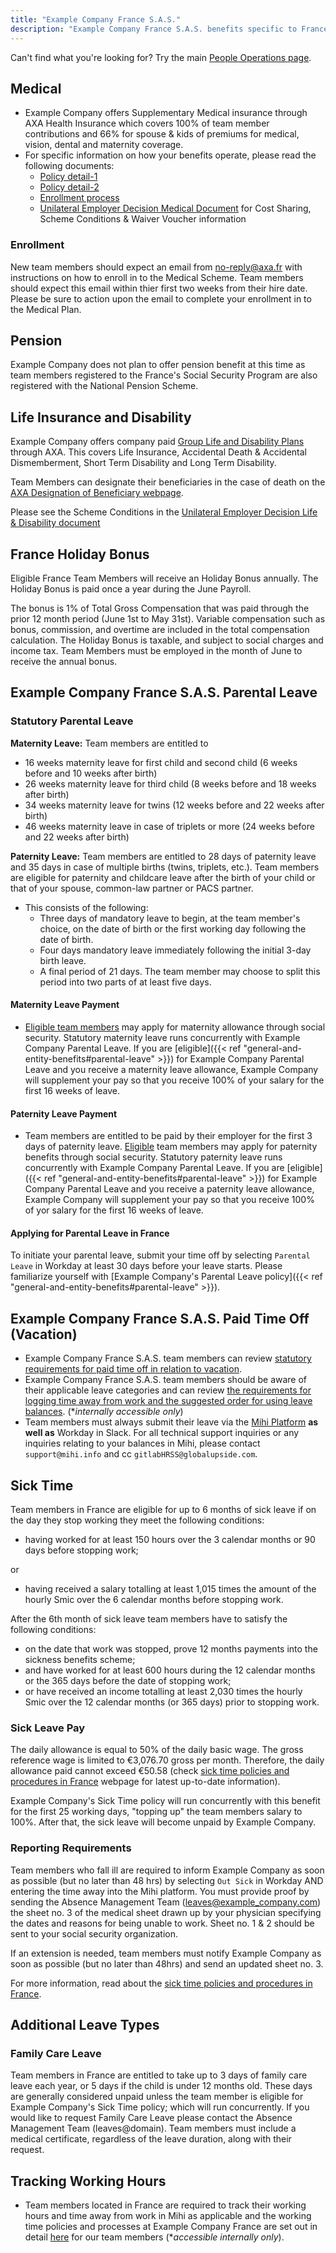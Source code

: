```yaml
---
title: "Example Company France S.A.S."
description: "Example Company France S.A.S. benefits specific to France-based team members."
---
```


Can't find what you're looking for? Try the main [People Operations page](/handbook/people-group/).

## Medical

- Example Company offers Supplementary Medical insurance through AXA Health Insurance which covers 100% of team member contributions and 66% for spouse & kids of premiums for medical, vision, dental and maternity coverage.
- For specific information on how your benefits operate, please read the following documents:
  - [Policy detail-1](https://drive.google.com/file/d/1xfkzQXwiITrhJ0HJk9K-eTtSjLEONiNB/view?usp=sharing)
  - [Policy detail-2](https://drive.google.com/file/d/1lKcSkHJKpOaJwVFUgCQDWgOHyFRkSib8/view?usp=sharing)
  - [Enrollment process](https://drive.google.com/file/d/11JmUP7lVhzyqO0QJGfEr4YpYLH7vbMb6/view?usp=sharing)
  - [Unilateral Employer Decision Medical Document](https://drive.google.com/file/d/1qPpQqg9WZsDaF8lxhXIc4tPEt5GbJc8R/view?usp=sharing) for Cost Sharing, Scheme Conditions & Waiver Voucher information

### Enrollment

New team members should expect an email from no-reply@axa.fr with instructions on how to enroll in to the Medical Scheme. Team members should expect this email within thier first two weeks from their hire date. Please be sure to action upon the email to complete your enrollment in to the Medical Plan.

## Pension

Example Company does not plan to offer pension benefit at this time as team members registered to the France's Social Security Program are also registered with the National Pension Scheme.

## Life Insurance and Disability

Example Company offers company paid [Group Life and Disability Plans](https://drive.google.com/file/d/1IiPEBog1hEK2FSuG-w8OIf6_pfo_vFAR/view?usp=sharing) through AXA. This covers Life Insurance, Accidental Death & Accidental Dismemberment, Short Term Disability and Long Term Disability.

Team Members can designate their beneficiaries in the case of death on the [AXA Designation of Beneficiary webpage](https://quijeprotege.fr/).

Please see the Scheme Conditions in the [Unilateral Employer Decision Life & Disability document](https://drive.google.com/file/d/1hL6c5ejtlI8te9uwKbRXBR_wCyc3GoAC/view?usp=sharing)

## France Holiday Bonus

Eligible France Team Members will receive an Holiday Bonus annually. The Holiday Bonus is paid once a year during the June Payroll.

The bonus is 1% of Total Gross Compensation that was paid through the prior 12 month period (June 1st to May 31st). Variable compensation such as bonus, commission, and overtime are included in the total compensation calculation.
The Holiday Bonus is taxable, and subject to social charges and income tax. Team Members must be employed in the month of June to receive the annual bonus.

## Example Company France S.A.S. Parental Leave

### Statutory Parental Leave

**Maternity Leave:** Team members are entitled to

- 16 weeks maternity leave for first child and second child (6 weeks before and 10 weeks after birth)
- 26 weeks maternity leave for third child (8 weeks before and 18 weeks after birth)
- 34 weeks maternity leave for twins (12 weeks before and 22 weeks after birth)
- 46 weeks maternity leave in case of triplets or more (24 weeks before and 22 weeks after birth)

**Paternity Leave:** Team members are entitled to 28 days of paternity leave and 35 days in case of multiple births (twins, triplets, etc.). Team members are eligible for paternity and childcare leave after the birth of your child or that of your spouse, common-law partner or PACS partner.

- This consists of the following:
  - Three days of mandatory leave to begin, at the team member's choice, on the date of birth or the first working day following the date of birth.
  - Four days mandatory leave immediately following the initial 3-day birth leave.
  - A final period of 21 days. The team member may choose to split this period into two parts of at least five days.

#### Maternity Leave Payment

- [Eligible team members](https://www.ameli.fr/assure/remboursements/indemnites-journalieres/conge-maternite-salariee) may apply for maternity allowance through social security. Statutory maternity leave runs concurrently with Example Company Parental Leave. If you are [eligible]({{< ref "general-and-entity-benefits#parental-leave" >}}) for Example Company Parental Leave and you receive a maternity leave allowance, Example Company will supplement your pay so that you receive 100% of your salary for the first 16 weeks of leave.

#### Paternity Leave Payment

- Team members are entitled to be paid by their employer for the first 3 days of paternity leave. [Eligible](https://www.ameli.fr/assure/remboursements/indemnites-journalieres/conge-paternite-accueil-enfant) team members may apply for paternity benefits through social security. Statutory paternity leave runs concurrently with Example Company Parental Leave. If you are [eligible]({{< ref "general-and-entity-benefits#parental-leave" >}}) for Example Company Parental Leave and you receive a paternity leave allowance, Example Company will supplement your pay so that you receive 100% of yor salary for the first 16 weeks of leave.

#### Applying for Parental Leave in France

To initiate your parental leave, submit your time off by selecting `Parental Leave` in Workday at least 30 days before your leave starts. Please familiarize yourself with [Example Company's Parental Leave policy]({{< ref "general-and-entity-benefits#parental-leave" >}}).

## Example Company France S.A.S. Paid Time Off (Vacation)

- Example Company France S.A.S. team members can review [statutory requirements for paid time off in relation to vacation](/handbook/people-group/paid-time-off/#example_company-sas-france).
- Example Company France S.A.S. team members should be aware of their applicable leave categories and can review [the requirements for logging time away from work and the suggested order for using leave balances](https://internal.example_company.com/handbook/finance/payroll/timekeeping/france/#logging-time-away). (*_internally accessible only_)
- Team members must always submit their leave via the [Mihi Platform](https://2.mihi.info/Account/Login?ReturnUrl=%2F) **as well as** Workday in Slack.
For all technical support inquiries or any inquiries relating to your balances in Mihi, please contact `support@mihi.info` and cc `gitlabHRSS@globalupside.com`.

## Sick Time

Team members in France are eligible for up to 6 months of sick leave if on the day they stop working they meet the following conditions:

- having worked for at least 150 hours over the 3 calendar months or 90 days before stopping work;

or

- having received a salary totalling at least 1,015 times the amount of the hourly Smic over the 6 calendar months before stopping work.

After the 6th month of sick leave team members have to satisfy the following conditions:

- on the date that work was stopped, prove 12 months payments into the sickness benefits scheme;
- and have worked for at least 600 hours during the 12 calendar months or the 365 days before the date of stopping work;
- or have received an income totalling at least 2,030 times the hourly Smic over the 12 calendar months (or 365 days) prior to stopping work.

### Sick Leave Pay

The daily allowance is equal to 50% of the daily basic wage.  The gross reference wage is limited to €3,076.70 gross per month. Therefore, the daily allowance paid cannot exceed €50.58 (check [sick time policies and procedures in France](https://ec.europa.eu/social/main.jsp?catId=1110&langId=en&intPageId=4535) webpage for latest up-to-date information).

Example Company's Sick Time policy will run concurrently with this benefit for the first 25 working days, "topping up" the team members salary to 100%.  After that, the sick leave will become unpaid by Example Company.

### Reporting Requirements

Team members who fall ill are required to inform Example Company as soon as possible (but no later than 48 hrs) by selecting `Out Sick` in Workday AND entering the time away into the Mihi platform. You must provide proof by sending the Absence Management Team (leaves@example_company.com) the sheet no. 3 of the medical sheet drawn up by your physician specifying the dates and reasons for being unable to work. Sheet no. 1 & 2 should be sent to your social security organization.

If an extension is needed, team members must notify Example Company as soon as possible (but no later than 48hrs) and send an updated sheet no. 3.

For more information, read about the [sick time policies and procedures in France](https://ec.europa.eu/social/main.jsp?catId=1110&langId=en&intPageId=4535).

## Additional Leave Types

### Family Care Leave

Team members in France are entitled to take up to 3 days of family care leave each year, or 5 days if the child is under 12 months old. These days are generally considered unpaid unless the team member is eligible for Example Company's Sick Time policy; which will run concurrently. If you would like to request Family Care Leave please contact the Absence Management Team (leaves@domain). Team members must include a medical certificate, regardless of the leave duration, along with their request.

## Tracking Working Hours

- Team members located in France are required to track their working hours and time away from work in Mihi as applicable and the working time policies and processes at Example Company France are set out in detail [here](https://internal.example_company.com/handbook/finance/payroll/timekeeping/france/) for our team members (*_accessible internally only_).
